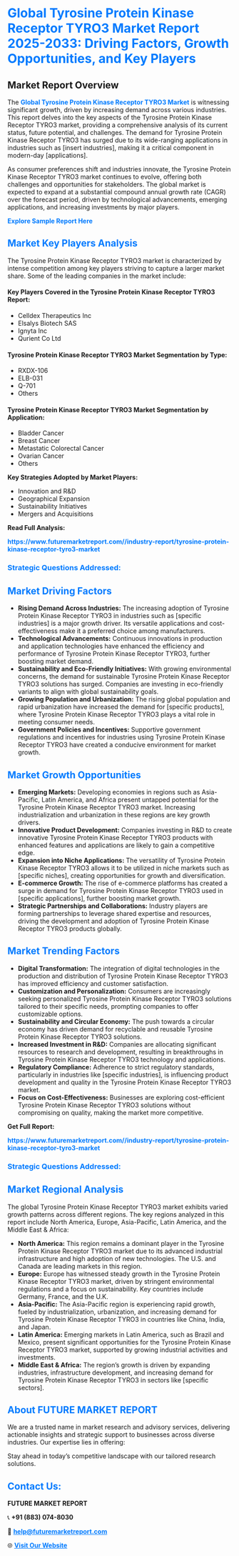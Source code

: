 <h1 style="color: #007BFF;">Global Tyrosine Protein Kinase Receptor TYRO3 Market Report 2025-2033: Driving Factors, Growth Opportunities, and Key Players</h1>

<section id="overview">
<h2>Market Report Overview</h2>
<p>The <a href="https://www.futuremarketreport.com//industry-report/tyrosine-protein-kinase-receptor-tyro3-market" style="color: #007BFF; text-decoration: none;"><strong>Global Tyrosine Protein Kinase Receptor TYRO3 Market</strong></a> is witnessing significant growth, driven by increasing demand across various industries. This report delves into the key aspects of the Tyrosine Protein Kinase Receptor TYRO3 market, providing a comprehensive analysis of its current status, future potential, and challenges. The demand for Tyrosine Protein Kinase Receptor TYRO3 has surged due to its wide-ranging applications in industries such as [insert industries], making it a critical component in modern-day [applications].</p>
<p>As consumer preferences shift and industries innovate, the Tyrosine Protein Kinase Receptor TYRO3 market continues to evolve, offering both challenges and opportunities for stakeholders. The global market is expected to expand at a substantial compound annual growth rate (CAGR) over the forecast period, driven by technological advancements, emerging applications, and increasing investments by major players.</p>
</section>

<section id="overview">
<p><a href="https://www.futuremarketreport.com//request-sample/reportId=52637" style="color: #007BFF; text-decoration: none;"><strong>Explore Sample Report Here</strong></a></p>
</section>

<section id="key-players">
<h2 style="color: #007BFF;">Market Key Players Analysis</h2>
<p>The Tyrosine Protein Kinase Receptor TYRO3 market is characterized by intense competition among key players striving to capture a larger market share. Some of the leading companies in the market include:</p>
<h4>Key Players Covered in the Tyrosine Protein Kinase Receptor TYRO3 Report:</h4>
<ul><li>Celldex Therapeutics Inc</li><li>Elsalys Biotech SAS</li><li>Ignyta Inc</li><li>Qurient Co Ltd</li></ul>
<h4>Tyrosine Protein Kinase Receptor TYRO3 Market Segmentation by Type:</h4>
<ul><li>RXDX-106</li><li>ELB-031</li><li>Q-701</li><li>Others</li></ul>

<h4>Tyrosine Protein Kinase Receptor TYRO3 Market Segmentation by Application:</h4>
<ul><li>Bladder Cancer</li><li>Breast Cancer</li><li>Metastatic Colorectal Cancer</li><li>Ovarian Cancer</li><li>Others</li></ul>
<p><strong>Key Strategies Adopted by Market Players:</strong></p>
<ul>
<li>Innovation and R&D</li>
<li>Geographical Expansion</li>
<li>Sustainability Initiatives</li>
<li>Mergers and Acquisitions</li>
</ul>
</section>

<section>
<p><strong>Read Full Analysis: </strong></p><a href="https://www.futuremarketreport.com//industry-report/tyrosine-protein-kinase-receptor-tyro3-market" style="color: #007BFF; text-decoration: none;"><strong>https://www.futuremarketreport.com//industry-report/tyrosine-protein-kinase-receptor-tyro3-market</strong></a>
<h3 style="color: #007BFF;">Strategic Questions Addressed:</h3>
</section>

<section id="driving-factors">
<h2 style="color: #007BFF;">Market Driving Factors</h2>
<ul>
<li><strong>Rising Demand Across Industries:</strong> The increasing adoption of Tyrosine Protein Kinase Receptor TYRO3 in industries such as [specific industries] is a major growth driver. Its versatile applications and cost-effectiveness make it a preferred choice among manufacturers.</li>
<li><strong>Technological Advancements:</strong> Continuous innovations in production and application technologies have enhanced the efficiency and performance of Tyrosine Protein Kinase Receptor TYRO3, further boosting market demand.</li>
<li><strong>Sustainability and Eco-Friendly Initiatives:</strong> With growing environmental concerns, the demand for sustainable Tyrosine Protein Kinase Receptor TYRO3 solutions has surged. Companies are investing in eco-friendly variants to align with global sustainability goals.</li>
<li><strong>Growing Population and Urbanization:</strong> The rising global population and rapid urbanization have increased the demand for [specific products], where Tyrosine Protein Kinase Receptor TYRO3 plays a vital role in meeting consumer needs.</li>
<li><strong>Government Policies and Incentives:</strong> Supportive government regulations and incentives for industries using Tyrosine Protein Kinase Receptor TYRO3 have created a conducive environment for market growth.</li>
</ul>
</section>

<section id="growth-opportunities">
<h2 style="color: #007BFF;">Market Growth Opportunities</h2>
<ul>
<li><strong>Emerging Markets:</strong> Developing economies in regions such as Asia-Pacific, Latin America, and Africa present untapped potential for the Tyrosine Protein Kinase Receptor TYRO3 market. Increasing industrialization and urbanization in these regions are key growth drivers.</li>
<li><strong>Innovative Product Development:</strong> Companies investing in R&D to create innovative Tyrosine Protein Kinase Receptor TYRO3 products with enhanced features and applications are likely to gain a competitive edge.</li>
<li><strong>Expansion into Niche Applications:</strong> The versatility of Tyrosine Protein Kinase Receptor TYRO3 allows it to be utilized in niche markets such as [specific niches], creating opportunities for growth and diversification.</li>
<li><strong>E-commerce Growth:</strong> The rise of e-commerce platforms has created a surge in demand for Tyrosine Protein Kinase Receptor TYRO3 used in [specific applications], further boosting market growth.</li>
<li><strong>Strategic Partnerships and Collaborations:</strong> Industry players are forming partnerships to leverage shared expertise and resources, driving the development and adoption of Tyrosine Protein Kinase Receptor TYRO3 products globally.</li>
</ul>
</section>

<section id="trending-factors">
<h2 style="color: #007BFF;">Market Trending Factors</h2>
<ul>
<li><strong>Digital Transformation:</strong> The integration of digital technologies in the production and distribution of Tyrosine Protein Kinase Receptor TYRO3 has improved efficiency and customer satisfaction.</li>
<li><strong>Customization and Personalization:</strong> Consumers are increasingly seeking personalized Tyrosine Protein Kinase Receptor TYRO3 solutions tailored to their specific needs, prompting companies to offer customizable options.</li>
<li><strong>Sustainability and Circular Economy:</strong> The push towards a circular economy has driven demand for recyclable and reusable Tyrosine Protein Kinase Receptor TYRO3 solutions.</li>
<li><strong>Increased Investment in R&D:</strong> Companies are allocating significant resources to research and development, resulting in breakthroughs in Tyrosine Protein Kinase Receptor TYRO3 technology and applications.</li>
<li><strong>Regulatory Compliance:</strong> Adherence to strict regulatory standards, particularly in industries like [specific industries], is influencing product development and quality in the Tyrosine Protein Kinase Receptor TYRO3 market.</li>
<li><strong>Focus on Cost-Effectiveness:</strong> Businesses are exploring cost-efficient Tyrosine Protein Kinase Receptor TYRO3 solutions without compromising on quality, making the market more competitive.</li>
</ul>
</section>

<section>
<p><strong>Get Full Report: </strong></p><a href="https://www.futuremarketreport.com//industry-report/tyrosine-protein-kinase-receptor-tyro3-market" style="color: #007BFF; text-decoration: none;"><strong>https://www.futuremarketreport.com//industry-report/tyrosine-protein-kinase-receptor-tyro3-market</strong></a>
<h3 style="color: #007BFF;">Strategic Questions Addressed:</h3>
</section>


<section id="regional-analysis">
<h2 style="color: #007BFF;">Market Regional Analysis</h2>
<p>The global Tyrosine Protein Kinase Receptor TYRO3 market exhibits varied growth patterns across different regions. The key regions analyzed in this report include North America, Europe, Asia-Pacific, Latin America, and the Middle East & Africa:</p>
<ul>
<li><strong>North America:</strong> This region remains a dominant player in the Tyrosine Protein Kinase Receptor TYRO3 market due to its advanced industrial infrastructure and high adoption of new technologies. The U.S. and Canada are leading markets in this region.</li>
<li><strong>Europe:</strong> Europe has witnessed steady growth in the Tyrosine Protein Kinase Receptor TYRO3 market, driven by stringent environmental regulations and a focus on sustainability. Key countries include Germany, France, and the U.K.</li>
<li><strong>Asia-Pacific:</strong> The Asia-Pacific region is experiencing rapid growth, fueled by industrialization, urbanization, and increasing demand for Tyrosine Protein Kinase Receptor TYRO3 in countries like China, India, and Japan.</li>
<li><strong>Latin America:</strong> Emerging markets in Latin America, such as Brazil and Mexico, present significant opportunities for the Tyrosine Protein Kinase Receptor TYRO3 market, supported by growing industrial activities and investments.</li>
<li><strong>Middle East & Africa:</strong> The region’s growth is driven by expanding industries, infrastructure development, and increasing demand for Tyrosine Protein Kinase Receptor TYRO3 in sectors like [specific sectors].</li>
</ul>
</section>

<footer>
<h2 style="color: #007BFF;">About FUTURE MARKET REPORT</h2>
<p>We are a trusted name in market research and advisory services, delivering actionable insights and strategic support to businesses across diverse industries. Our expertise lies in offering:</p>

<p>Stay ahead in today’s competitive landscape with our tailored research solutions.</p>

<h2 style="color: #007BFF;">Contact Us:</h2>
<p><strong>FUTURE MARKET REPORT</strong></p>
<p>📞 <strong>+91 (883) 074-8030</strong></p>
<p>📧 <strong><a href="mailto:help@futuremarketreport.com" style="color: #007BFF;">help@futuremarketreport.com</a></strong></p>
<p>🌐 <strong><a href="https://www.futuremarketreport.com/" style="color: #007BFF;">Visit Our Website</a></strong></p>
</footer>